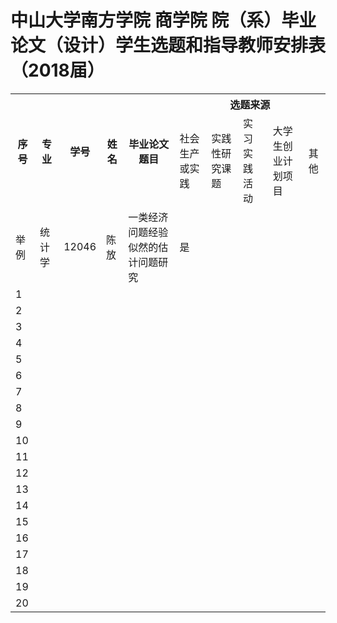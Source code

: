 # 中山大学南方学院    商学院      院（系）毕业论文（设计）学生选题和指导教师安排表（2018届）



<table>
    <tr>
		<th rowspan="2"> 序号 </th>	<th rowspan="2"> 专业 </th>	<th rowspan="2">学号 </th>	<th rowspan="2">姓名 </th>	<th rowspan="2">毕业论文题目 </th>  <th colspan="5"> 选题来源</th>  </tr>
    <tr>
        <td>社会生产或实践</td>
        <td>实践性研究课题 </td><td> 实习实践活动</td><td>大学生创业计划项目 </td><td> 其他</td>
    </tr>
	<tr> <td>举例 </td><td>统计学 </td><td> 12046 </td><td>陈放 </td><td> 一类经济问题经验似然的估计问题研究</td><td>是 </td><td> </td><td> </td><td> </td><td> </td>
    </tr>
    <tr> <td>1 </td><td> </td><td> </td><td> </td><td> </td><td> </td><td> </td><td> </td><td> </td><td> </td>
    </tr>
<tr> <td>2 </td><td> </td><td> </td><td> </td><td> </td><td> </td><td> </td><td> </td><td> </td><td> </td>
    </tr>
<tr> <td> 3</td><td> </td><td> </td><td> </td><td> </td><td> </td><td> </td><td> </td><td> </td><td> </td>
    </tr>
<tr> <td>4 </td><td> </td><td> </td><td> </td><td> </td><td> </td><td> </td><td> </td><td> </td><td> </td>
    </tr>
<tr> <td>5 </td><td> </td><td> </td><td> </td><td> </td><td> </td><td> </td><td> </td><td> </td><td> </td>
    </tr>
<tr> <td>6 </td><td> </td><td> </td><td> </td><td> </td><td> </td><td> </td><td> </td><td> </td><td> </td>
    </tr>
<tr> <td>7 </td><td> </td><td> </td><td> </td><td> </td><td> </td><td> </td><td> </td><td> </td><td> </td>
    </tr>
<tr> <td>8 </td><td> </td><td> </td><td> </td><td> </td><td> </td><td> </td><td> </td><td> </td><td> </td>
    </tr>
<tr> <td> 9</td><td> </td><td> </td><td> </td><td> </td><td> </td><td> </td><td> </td><td> </td><td> </td>
    </tr>
<tr> <td>10 </td><td> </td><td> </td><td> </td><td> </td><td> </td><td> </td><td> </td><td> </td><td> </td>
    </tr>
<tr> <td>11 </td><td> </td><td> </td><td> </td><td> </td><td> </td><td> </td><td> </td><td> </td><td> </td>
    </tr>
<tr> <td>12 </td><td> </td><td> </td><td> </td><td> </td><td> </td><td> </td><td> </td><td> </td><td> </td>
    </tr>
<tr> <td>13 </td><td> </td><td> </td><td> </td><td> </td><td> </td><td> </td><td> </td><td> </td><td> </td>
    </tr>
<tr> <td>14 </td><td> </td><td> </td><td> </td><td> </td><td> </td><td> </td><td> </td><td> </td><td> </td>
    </tr>
<tr> <td> 15</td><td> </td><td> </td><td> </td><td> </td><td> </td><td> </td><td> </td><td> </td><td> </td>
    </tr>
<tr> <td> 16</td><td> </td><td> </td><td> </td><td> </td><td> </td><td> </td><td> </td><td> </td><td> </td>
    </tr>
<tr> <td> 17</td><td> </td><td> </td><td> </td><td> </td><td> </td><td> </td><td> </td><td> </td><td> </td>
    </tr>
<tr> <td> 18</td><td> </td><td> </td><td> </td><td> </td><td> </td><td> </td><td> </td><td> </td><td> </td>
    </tr>
<tr> <td> 19</td><td> </td><td> </td><td> </td><td> </td><td> </td><td> </td><td> </td><td> </td><td> </td>
    </tr>
<tr> <td> 20</td><td> </td><td> </td><td> </td><td> </td><td> </td><td> </td><td> </td><td> </td><td> </td>
    </tr>
</table>
